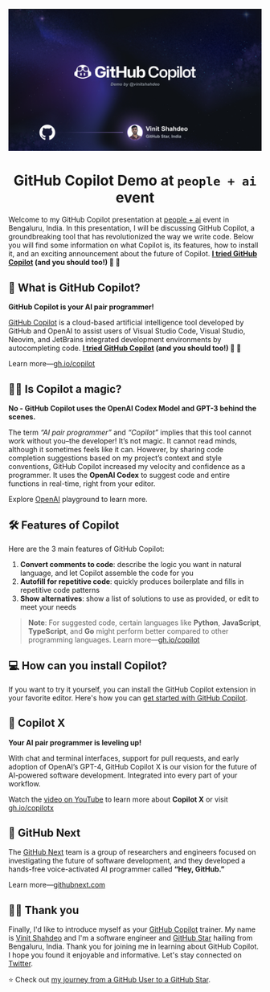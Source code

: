 ![GitHub Copilot Demo by @vinitshahdeo](./media/GitHub-Copilot-Demo-By-Vinit-Shahdeo.png)

<h1 align='center'>GitHub Copilot Demo at <code>people + ai</code> event</h1>

Welcome to my GitHub Copilot presentation at [people + ai](https://peopleplus.ai/) event in Bengaluru, India. In this presentation, I will be discussing GitHub Copilot, a groundbreaking tool that has revolutionized the way we write code. Below you will find some information on what Copilot is, its features, how to install it, and an exciting announcement about the future of Copilot. **[I tried GitHub Copilot](https://vinitshahdeo.dev/github-copilot) (and you should too!) 🤖 🚀**

## 🤖 What is GitHub Copilot?

**GitHub Copilot is your AI pair programmer!**

[GitHub Copilot](https://gh.io/copilot) is a cloud-based artificial intelligence tool developed by GitHub and OpenAI to assist users of Visual Studio Code, Visual Studio, Neovim, and JetBrains integrated development environments by autocompleting code. **[I tried GitHub Copilot](https://vinitshahdeo.dev/github-copilot) (and you should too!) 🤖 🚀**

Learn more—[gh.io/copilot](https://gh.io/copilot)

## 🧙‍♂️ Is Copilot a magic?

**No - GitHub Copilot uses the OpenAI Codex Model and GPT-3 behind the scenes.**

The term *“AI pair programmer”* and *“Copilot”* implies that this tool cannot work without you–the developer! It’s not magic. It cannot read minds, although it sometimes feels like it can. However, by sharing code completion suggestions based on my project’s context and style conventions, GitHub Copilot increased my velocity and confidence as a programmer. It uses the **OpenAI Codex** to suggest code and entire functions in real-time, right from your editor.

Explore [OpenAI](https://openai.com/) playground to learn more.

## 🛠️ Features of Copilot

Here are the 3 main features of GitHub Copilot:

1. **Convert comments to code**: describe the logic you want in natural language, and let Copilot assemble the code for you
2. **Autofill for repetitive code**: quickly produces boilerplate and fills in repetitive code patterns
3. **Show alternatives**: show a list of solutions to use as provided, or edit to meet your needs

> **Note**: For suggested code, certain languages like **Python**, **JavaScript**, **TypeScript**, and **Go** might perform better compared to other programming languages. Learn more—[gh.io/copilot](https://gh.io/copilot)

## 💻 How can you install Copilot?

If you want to try it yourself, you can install the GitHub Copilot extension in your favorite editor. Here's how you can [get started with GitHub Copilot](https://docs.github.com/en/copilot/getting-started-with-github-copilot).

## 🚀 Copilot X

**Your AI pair programmer is leveling up!**

With chat and terminal interfaces, support for pull requests, and early adoption of OpenAI’s GPT-4, GitHub Copilot X is our vision for the future of AI-powered software development. Integrated into every part of your workflow.

Watch the [video on YouTube](https://youtu.be/4RfD5JiXt3A) to learn more about **Copilot X** or visit [gh.io/copilotx](https://gh.io/copilotx)

## 🔮 GitHub Next

The [GitHub Next](https://githubnext.com/) team is a group of researchers and engineers focused on investigating the future of software development, and they developed a hands-free voice-activated AI programmer called **“Hey, GitHub.”**

Learn more—[githubnext.com](https://githubnext.com/)

## 🙏🏻 Thank you

Finally, I'd like to introduce myself as your [GitHub Copilot](https://gh.io/copilot) trainer. My name is [Vinit Shahdeo](https://www.linkedin.com/in/vinitshahdeo/) and I'm a software engineer and [GitHub Star](https://stars.github.com/profiles/vinitshahdeo/) hailing from Bengaluru, India. Thank you for joining me in learning about GitHub Copilot. I hope you found it enjoyable and informative. Let's stay connected on [Twitter](https://twitter.com/Vinit_Shahdeo).

:star: Check out [my journey from a GitHub User to a GitHub Star](https://vinitshahdeo.dev/milepost-from-a-github-user-to-a-github-star).
